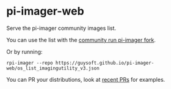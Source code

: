 # pi-imager-web
Serve the pi-imager community images list.

You can use the list with the [community run pi-imager fork](https://github.com/guysoft/pi-imager).

Or by running:
```
rpi-imager --repo https://guysoft.github.io/pi-imager-web/os_list_imagingutility_v3.json
```

You can PR your distributions, look at [recent PRs](https://github.com/guysoft/pi-imager-web/pulls?q=is%3Apr+is%3Aclosed) for examples.
